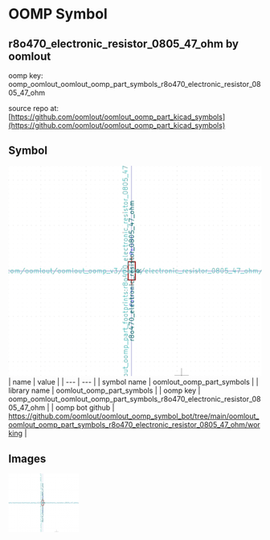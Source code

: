 # OOMP Symbol  
## r8o470_electronic_resistor_0805_47_ohm  by oomlout  
  
oomp key: oomp_oomlout_oomlout_oomp_part_symbols_r8o470_electronic_resistor_0805_47_ohm  
  
source repo at: [https://github.com/oomlout/oomlout_oomp_part_kicad_symbols](https://github.com/oomlout/oomlout_oomp_part_kicad_symbols)  
## Symbol  
  
[![working.png](working_600.png)](working.png)  
| name | value | 
| --- | --- | 
| symbol name | oomlout_oomp_part_symbols | 
| library name | oomlout_oomp_part_symbols | 
| oomp key | oomp_oomlout_oomlout_oomp_part_symbols_r8o470_electronic_resistor_0805_47_ohm | 
| oomp bot github | https://github.com/oomlout/oomlout_oomp_symbol_bot/tree/main/oomlout_oomlout_oomp_part_symbols_r8o470_electronic_resistor_0805_47_ohm/working | 
## Images  
  
[![working.png](working_140.png)](working.png)  
